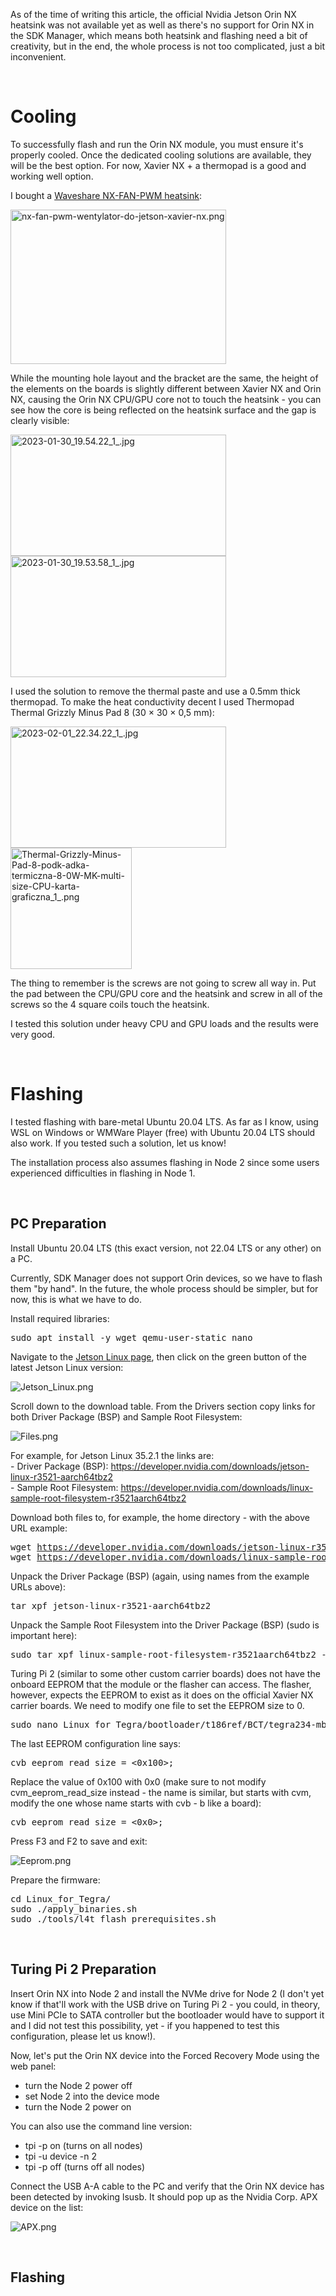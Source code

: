 <p>As of the time of writing this article, the official Nvidia Jetson Orin NX heatsink was not available yet as well as there's no support for Orin NX in the SDK Manager, which means both heatsink and flashing need a bit of creativity, but in the end, the whole process is not too complicated, just a bit inconvenient.</p>
<p> </p>
<h1>Cooling</h1>
<p>To successfully flash and run the Orin NX module, you must ensure it's properly cooled. Once the dedicated cooling solutions are available, they will be the best option. For now, Xavier NX + a thermopad is a good and working well option.</p>
<p>I bought a <a href="https://www.amazon.com/Waveshare-Official-Compatible-Speed-Adjustable-Height-Limited/dp/B09TF5T12B" target="_self" rel="undefined">Waveshare NX-FAN-PWM heatsink</a>:</p>
<p class="wysiwyg-text-align-center"><img src="https://help.turingpi.com/hc/article_attachments/9767110895261" alt="nx-fan-pwm-wentylator-do-jetson-xavier-nx.png" width="345" height="247"></p>
<p class="wysiwyg-text-align-left">While the mounting hole layout and the bracket are the same, the height of the elements on the boards is slightly different between Xavier NX and Orin NX, causing the Orin NX CPU/GPU core not to touch the heatsink - you can see how the core is being reflected on the heatsink surface and the gap is clearly visible:</p>
<p class="wysiwyg-text-align-center"><img src="https://help.turingpi.com/hc/article_attachments/9767159617949" alt="2023-01-30_19.54.22_1_.jpg" width="345" height="194"> <img src="https://help.turingpi.com/hc/article_attachments/9767160104861" alt="2023-01-30_19.53.58_1_.jpg" width="345" height="194"></p>
<p class="wysiwyg-text-align-left">I used the solution to remove the thermal paste and use a 0.5mm thick thermopad. To make the heat conductivity decent I used <span class="wysiwyg-color-orange">Thermopad Thermal Grizzly Minus Pad 8 (30 × 30 × 0,5 mm)</span>:</p>
<p class="wysiwyg-text-align-center"><img src="https://help.turingpi.com/hc/article_attachments/9767250356893" alt="2023-02-01_22.34.22_1_.jpg" width="345" height="194"> <img src="https://help.turingpi.com/hc/article_attachments/9767284621469" alt="Thermal-Grizzly-Minus-Pad-8-podk-adka-termiczna-8-0W-MK-multi-size-CPU-karta-graficzna_1_.png" width="194" height="194"></p>
<p class="wysiwyg-text-align-left">The thing to remember is the screws are not going to screw all way in. Put the pad between the CPU/GPU core and the heatsink and screw in all of the screws so the 4 square coils touch the heatsink.</p>
<p class="wysiwyg-text-align-left">I tested this solution under heavy CPU and GPU loads and the results were very good.</p>
<p class="wysiwyg-text-align-left"> </p>
<h1 class="wysiwyg-text-align-left">Flashing</h1>
<p class="wysiwyg-text-align-left">I tested flashing with bare-metal Ubuntu 20.04 LTS. As far as I know, using WSL on Windows or WMWare Player (free) with Ubuntu 20.04 LTS should also work. If you tested such a solution, let us know!</p>
<p class="wysiwyg-text-align-left">The installation process also assumes flashing in Node 2 since some users experienced difficulties in flashing in Node 1.</p>
<p class="wysiwyg-text-align-left"> </p>
<h2 class="wysiwyg-text-align-left">PC Preparation</h2>
<p class="wysiwyg-text-align-left">Install Ubuntu 20.04 LTS (this exact version, not 22.04 LTS or any other) on a PC.</p>
<p class="wysiwyg-text-align-left">Currently, SDK Manager does not support Orin devices, so we have to flash them "by hand". In the future, the whole process should be simpler, but for now, this is what we have to do.</p>
<p class="wysiwyg-text-align-left">Install required libraries:</p>
<pre class="wysiwyg-text-align-left">sudo apt install -y wget qemu-user-static nano</pre>
<p class="wysiwyg-text-align-left">Navigate to the <a href="https://developer.nvidia.com/linux-tegra" target="_self">Jetson Linux page</a>, then click on the green button of the latest Jetson Linux version:</p>
<p class="wysiwyg-text-align-left"><img src="https://help.turingpi.com/hc/article_attachments/9767498293661" alt="Jetson_Linux.png"></p>
<p class="wysiwyg-text-align-left">Scroll down to the download table. From the Drivers section copy links for both <span class="wysiwyg-color-orange">Driver Package (BSP)</span> and <span class="wysiwyg-color-orange">Sample Root Filesystem</span>:</p>
<p class="wysiwyg-text-align-left"><img src="https://help.turingpi.com/hc/article_attachments/9767540986653" alt="Files.png"></p>
<p class="wysiwyg-text-align-left">For example, for <span class="wysiwyg-color-orange">Jetson Linux 35.2.1</span> the links are:<br>- <span class="wysiwyg-color-orange">Driver Package (BSP)</span>: <a href="https://developer.nvidia.com/downloads/jetson-linux-r3521-aarch64tbz2" target="_self">https://developer.nvidia.com/downloads/jetson-linux-r3521-aarch64tbz2</a><br>- <span class="wysiwyg-color-orange">Sample Root Filesystem</span>: <a href="https://developer.nvidia.com/downloads/linux-sample-root-filesystem-r3521aarch64tbz2" target="_self">https://developer.nvidia.com/downloads/linux-sample-root-filesystem-r3521aarch64tbz2</a></p>
<p>Download both files to, for example, the home directory - with the above URL example:</p>
<pre>wget <a href="https://developer.nvidia.com/downloads/jetson-linux-r3521-aarch64tbz2">https://developer.nvidia.com/downloads/jetson-linux-r3521-aarch64tbz2</a><br>wget <a href="https://developer.nvidia.com/downloads/linux-sample-root-filesystem-r3521aarch64tbz2">https://developer.nvidia.com/downloads/linux-sample-root-filesystem-r3521aarch64tbz2</a></pre>
<p>Unpack the Driver Package (BSP) (again, using names from the example URLs above):</p>
<pre>tar xpf jetson-linux-r3521-aarch64tbz2</pre>
<p>Unpack the Sample Root Filesystem into the Driver Package (BSP) (<span class="wysiwyg-color-orange">sudo</span> is important here):</p>
<pre>sudo tar xpf linux-sample-root-filesystem-r3521aarch64tbz2 -C Linux_for_Tegra/rootfs/</pre>
<p>Turing Pi 2 (similar to some other custom carrier boards) does not have the onboard EEPROM that the module or the flasher can access. The flasher, however, expects the EEPROM to exist as it does on the official Xavier NX carrier boards. We need to modify one file to set the EEPROM size to <span class="wysiwyg-color-orange">0</span>.</p>
<pre>sudo nano Linux_for_Tegra/bootloader/t186ref/BCT/tegra234-mb2-bct-misc-p3767-0000.dts</pre>
<p>The last EEPROM configuration line says:</p>
<pre>cvb_eeprom_read_size = &lt;0x100&gt;;</pre>
<p>Replace the value of <span class="wysiwyg-color-orange">0x100</span> with <span class="wysiwyg-color-orange">0x0</span> (make sure to not modify <span class="wysiwyg-color-orange">cvm_eeprom_read_size</span> instead - the name is similar, but starts with <span class="wysiwyg-color-orange">cvm</span>, modify the one whose name starts with <span class="wysiwyg-color-orange90">cvb</span> - <span class="wysiwyg-color-orange">b</span> like a board):</p>
<pre>cvb_eeprom_read_size = &lt;0x0&gt;;</pre>
<p>Press F3 and F2 to save and exit:</p>
<p class="wysiwyg-text-align-center"><img src="https://help.turingpi.com/hc/article_attachments/9767790966557" alt="Eeprom.png"></p>
<p>Prepare the firmware:</p>
<pre>cd Linux_for_Tegra/<br>sudo ./apply_binaries.sh<br>sudo ./tools/l4t_flash_prerequisites.sh</pre>
<p> </p>
<h2>Turing Pi 2 Preparation</h2>
<p>Insert Orin NX into Node 2 and install the NVMe drive for Node 2 (I don't yet know if that'll work with the USB drive on Turing Pi 2 - you could, in theory, use Mini PCIe to SATA controller but the bootloader would have to support it and I did not test this possibility, yet - if you happened to test this configuration, please let us know!).</p>
<p>Now, let's put the Orin NX device into the <span class="wysiwyg-color-orange">Forced Recovery Mode</span> using the web panel:</p>
<ul>
<li>turn the Node 2 power off</li>
<li>set Node 2 into the device mode</li>
<li>turn the Node 2 power on</li>
</ul>
<p>You can also use the command line version:</p>
<ul>
<li>
<span class="wysiwyg-color-orange">tpi -p on</span> (turns on all nodes)</li>
<li><span class="wysiwyg-color-orange">tpi -u device -n 2</span></li>
<li>
<span class="wysiwyg-color-orange">tpi -p off</span> (turns off all nodes)</li>
</ul>
<p>Connect the USB A-A cable to the PC and verify that the Orin NX device has been detected by invoking <span class="wysiwyg-color-orange">lsusb</span>. It should pop up as the <span class="wysiwyg-color-orange">Nvidia Corp. APX</span> device on the list:</p>
<p class="wysiwyg-text-align-center"><img src="https://help.turingpi.com/hc/article_attachments/9768031241245" alt="APX.png"></p>
<p> </p>
<h2>Flashing</h2>
<p> </p>
<p> </p>